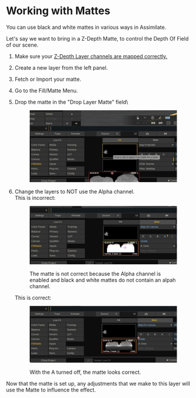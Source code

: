 # Working with Mattes

You can use black and white mattes in various ways in Assimilate.&#x20;

Let's say we want to bring in a Z-Depth Matte, to control the Depth Of Field of our scene.

1. Make sure your [Z-Depth Layer channels are mapped correctly.](re-map-exr-channels.md)
2. Create a new layer from the left panel.
3. Fetch or Import your matte.
4. Go to the Fill/Matte Menu.
5.  Drop the matte in the "Drop Layer Matte" field\


    <figure><img src="../.gitbook/assets/image (3) (1) (1) (1) (1).png" alt=""><figcaption></figcaption></figure>
6.  Change the layers to NOT use the Alpha channel. \
    This is incorrect:

    <figure><img src="../.gitbook/assets/image (5) (1) (1) (1) (1).png" alt=""><figcaption><p>The matte is not correct because the Alpha channel is enabled and black and white mattes do not contain an alpah channel.</p></figcaption></figure>

    This is correct:

    <figure><img src="../.gitbook/assets/image (6) (1) (1) (1) (1).png" alt=""><figcaption><p>With the A turned off, the matte looks correct.</p></figcaption></figure>



Now that the matte is set up, any adjustments that we make to this layer will use the Matte to influence the effect.&#x20;
